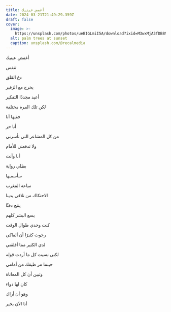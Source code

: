 ```yaml
---
title: أغمض عينيك
date: 2024-03-21T21:49:29.359Z
draft: false
cover:
  image: >-
    https://unsplash.com/photos/ueBIGLmiI5A/download?ixid=M3wxMjA3fDB8MXxhbGx8MTJ8fHx8fHwyfHwxNzExMTU2NDA0fA&w=640
  alt: palm trees at sunset
  caption: unsplash.com/@recalmedia
---
```


أغمض عينيك

تنفس

دع القلق

يخرج مع الزفير

أعيد مجددًا التفكير

لكن تلك المرة مختلفة

ففيها أنا

أنا حر

من كل المشاعر التي تأسرني

ولا تدفعني للأمام

أنا وأنت

بطلي رواية

سأسميها

ساعة المغرب

الاحتكاك من تلاقي يدينا

ينتج دفئًا

يسع البشر كلهم

كنت وحدي طوال الوقت

رجوت كثيرًا أن ألقاكي

لدي الكثير مما أقلقني

لكني نسيت كل ما أردت قوله

حينما مر طيفك من أمامي

وتبين أن كل المعاناة

كان لها دواء

وهو أن أراك

أنا الآن بخير
